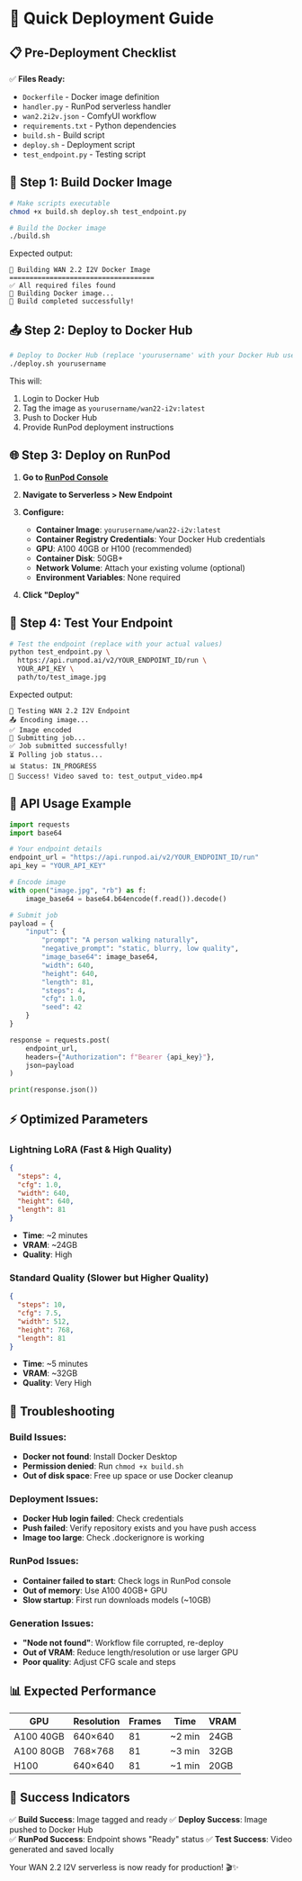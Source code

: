 # 🚀 Quick Deployment Guide

## 📋 Pre-Deployment Checklist

✅ **Files Ready:**
- `Dockerfile` - Docker image definition
- `handler.py` - RunPod serverless handler  
- `wan2.2i2v.json` - ComfyUI workflow
- `requirements.txt` - Python dependencies
- `build.sh` - Build script
- `deploy.sh` - Deployment script
- `test_endpoint.py` - Testing script

## 🔧 Step 1: Build Docker Image

```bash
# Make scripts executable
chmod +x build.sh deploy.sh test_endpoint.py

# Build the Docker image
./build.sh
```

Expected output:
```
🚀 Building WAN 2.2 I2V Docker Image
====================================
✅ All required files found
🔨 Building Docker image...
🎉 Build completed successfully!
```

## 📤 Step 2: Deploy to Docker Hub

```bash
# Deploy to Docker Hub (replace 'yourusername' with your Docker Hub username)
./deploy.sh yourusername
```

This will:
1. Login to Docker Hub
2. Tag the image as `yourusername/wan22-i2v:latest`
3. Push to Docker Hub
4. Provide RunPod deployment instructions

## 🌐 Step 3: Deploy on RunPod

1. **Go to [RunPod Console](https://console.runpod.io/)**
2. **Navigate to Serverless > New Endpoint**
3. **Configure:**
   - **Container Image**: `yourusername/wan22-i2v:latest`
   - **Container Registry Credentials**: Your Docker Hub credentials
   - **GPU**: A100 40GB or H100 (recommended)
   - **Container Disk**: 50GB+
   - **Network Volume**: Attach your existing volume (optional)
   - **Environment Variables**: None required

4. **Click "Deploy"**

## 🧪 Step 4: Test Your Endpoint

```bash
# Test the endpoint (replace with your actual values)
python test_endpoint.py \
  https://api.runpod.ai/v2/YOUR_ENDPOINT_ID/run \
  YOUR_API_KEY \
  path/to/test_image.jpg
```

Expected output:
```
🧪 Testing WAN 2.2 I2V Endpoint
📤 Encoding image...
✅ Image encoded
🚀 Submitting job...
✅ Job submitted successfully!
⏳ Polling job status...
📊 Status: IN_PROGRESS
🎉 Success! Video saved to: test_output_video.mp4
```

## 🎯 API Usage Example

```python
import requests
import base64

# Your endpoint details
endpoint_url = "https://api.runpod.ai/v2/YOUR_ENDPOINT_ID/run"
api_key = "YOUR_API_KEY"

# Encode image
with open("image.jpg", "rb") as f:
    image_base64 = base64.b64encode(f.read()).decode()

# Submit job
payload = {
    "input": {
        "prompt": "A person walking naturally",
        "negative_prompt": "static, blurry, low quality",
        "image_base64": image_base64,
        "width": 640,
        "height": 640,
        "length": 81,
        "steps": 4,
        "cfg": 1.0,
        "seed": 42
    }
}

response = requests.post(
    endpoint_url,
    headers={"Authorization": f"Bearer {api_key}"},
    json=payload
)

print(response.json())
```

## ⚡ Optimized Parameters

### Lightning LoRA (Fast & High Quality)
```json
{
  "steps": 4,
  "cfg": 1.0,
  "width": 640,
  "height": 640,
  "length": 81
}
```
- **Time**: ~2 minutes
- **VRAM**: ~24GB
- **Quality**: High

### Standard Quality (Slower but Higher Quality)
```json
{
  "steps": 10,
  "cfg": 7.5,
  "width": 512,
  "height": 768,
  "length": 81
}
```
- **Time**: ~5 minutes  
- **VRAM**: ~32GB
- **Quality**: Very High

## 🐛 Troubleshooting

### Build Issues:
- **Docker not found**: Install Docker Desktop
- **Permission denied**: Run `chmod +x build.sh`
- **Out of disk space**: Free up space or use Docker cleanup

### Deployment Issues:
- **Docker Hub login failed**: Check credentials
- **Push failed**: Verify repository exists and you have push access
- **Image too large**: Check .dockerignore is working

### RunPod Issues:
- **Container failed to start**: Check logs in RunPod console
- **Out of memory**: Use A100 40GB+ GPU
- **Slow startup**: First run downloads models (~10GB)

### Generation Issues:
- **"Node not found"**: Workflow file corrupted, re-deploy
- **Out of VRAM**: Reduce length/resolution or use larger GPU
- **Poor quality**: Adjust CFG scale and steps

## 📊 Expected Performance

| GPU | Resolution | Frames | Time | VRAM |
|-----|------------|--------|------|------|
| A100 40GB | 640×640 | 81 | ~2 min | 24GB |
| A100 80GB | 768×768 | 81 | ~3 min | 32GB |
| H100 | 640×640 | 81 | ~1 min | 20GB |

## 🎉 Success Indicators

✅ **Build Success**: Image tagged and ready
✅ **Deploy Success**: Image pushed to Docker Hub  
✅ **RunPod Success**: Endpoint shows "Ready" status
✅ **Test Success**: Video generated and saved locally

Your WAN 2.2 I2V serverless is now ready for production! 🎬✨
